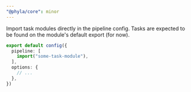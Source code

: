 ```yaml
---
"@phyla/core": minor
---
```


Import task modules directly in the pipeline config. Tasks are expected to be found on the module's default export (for now).

```ts
export default config({
  pipeline: [
    import("some-task-module"),
  ],
  options: {
    // ...
  },
})
```
